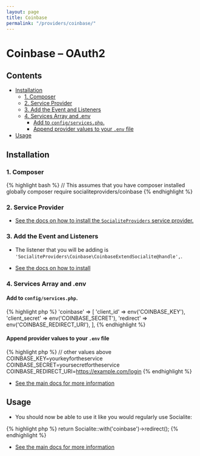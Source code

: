 ```yaml
---
layout: page
title: Coinbase
permalink: "/providers/coinbase/"
---
```

# Coinbase – OAuth2

## Contents

- [Installation](#installation)
  - [1. Composer](#1-composer)
  - [2. Service Provider](#2-service-provider)
  - [3. Add the Event and Listeners](#3-add-the-event-and-listeners)
  - [4. Services Array and .env](#4-services-array-and-env)
    - [Add to `config/services.php`.](#add-to-configservicesphp)
    - [Append provider values to your `.env` file](#append-provider-values-to-your-env-file)
- [Usage](#usage)


## Installation

### 1. Composer

{% highlight bash %}
// This assumes that you have composer installed globally
composer require socialiteproviders/coinbase
{% endhighlight %}

### 2. Service Provider

* [See the docs on how to install the `SocialiteProviders` service provider.](https://github.com/SocialiteProviders/Manager#2-service-provider)


### 3. Add the Event and Listeners

* The listener that you will be adding is `'SocialiteProviders\Coinbase\CoinbaseExtendSocialite@handle',`.

* [See the docs on how to install](https://github.com/SocialiteProviders/Manager#3-add-the-event-and-listeners)

### 4. Services Array and .env

#### Add to `config/services.php`.

{% highlight php %}
'coinbase' => [
    'client_id' => env('COINBASE_KEY'),
    'client_secret' => env('COINBASE_SECRET'),
    'redirect' => env('COINBASE_REDIRECT_URI'),
],
{% endhighlight %}

#### Append provider values to your `.env` file

{% highlight php %}
// other values above
COINBASE_KEY=yourkeyfortheservice
COINBASE_SECRET=yoursecretfortheservice
COINBASE_REDIRECT_URI=https://example.com/login
{% endhighlight %}

* [See the main docs for more information](https://github.com/SocialiteProviders/Manager#4-services-array-and-env)


## Usage

* You should now be able to use it like you would regularly use Socialite:

{% highlight php %}
return Socialite::with('coinbase')->redirect();
{% endhighlight %}

* [See the main docs for more information](https://github.com/SocialiteProviders/Manager#usage)
